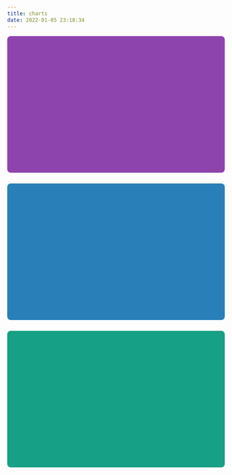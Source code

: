 ```yaml
---
title: charts
date: 2022-01-05 23:18:34
---
```

<!-- 文章发布时间统计图 -->
<div id="posts-chart" style="background-color: #8e44ad; border-radius: 8px; height: 300px; padding: 0.5rem;"></div>
<!-- 文章标签统计图 -->
<div id="tags-chart" data-length="10" style="background-color: #2980b9; border-radius: 8px; height: 300px; padding: 0.5rem; margin: 25px 0;"></div>
<!-- 文章分类统计图 -->
<div id="categories-chart" style="background-color: #16a085; border-radius: 8px; height: 300px; padding: 0.5rem;"></div>
